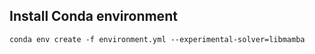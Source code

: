 
## Install Conda environment
```
conda env create -f environment.yml --experimental-solver=libmamba
```